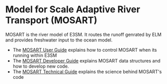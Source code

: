 # Model for Scale Adaptive River Transport (MOSART)

MOSART is the river model of E3SM. It routes the runoff genrated by ELM and provides freshwater input to the ocean model.

* The [MOSART User Guide](user-guide/index.md) explains how to control MOSART when its running within E3SM
* The [MOSART Developer Guide](dev-guide/index.md) explains MOSART data structures and how to develop new code.
* The [MOSART Technical Guide](tech-guide/index.md) explains the science behind MOSART's code
